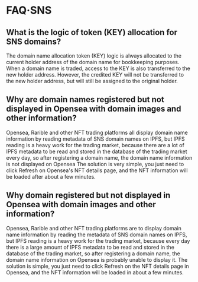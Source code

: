 # FAQ·SNS

## What is the logic of token (KEY) allocation for SNS domains?

The domain name allocation token (KEY) logic is always allocated to the current holder address of the domain name for bookkeeping purposes. When a domain name is traded, access to the KEY is also transferred to the new holder address. However, the credited KEY will not be transferred to the new holder address, but will still be assigned to the original holder.


## Why are domain names registered but not displayed in Opensea with domain images and other information?
Opensea, Rarible and other NFT trading platforms all display domain name information by reading metadata of SNS domain names on IPFS, but IPFS reading is a heavy work for the trading market, because there are a lot of IPFS metadata to be read and stored in the database of the trading market every day, so after registering a domain name, the domain name information is not displayed on Opensea The solution is very simple, you just need to click Refresh on Opensea's NFT details page, and the NFT information will be loaded after about a few minutes.

## Why domain registered but not displayed in Opensea with domain images and other information?

Opensea, Rarible and other NFT trading platforms are to display domain name information by reading the metadata of SNS domain names on IPFS, but IPFS reading is a heavy work for the trading market, because every day there is a large amount of IPFS metadata to be read and stored in the database of the trading market, so after registering a domain name, the domain name information on Opensea is probably unable to display it. The solution is simple, you just need to click Refresh on the NFT details page in Opensea, and the NFT information will be loaded in about a few minutes.


